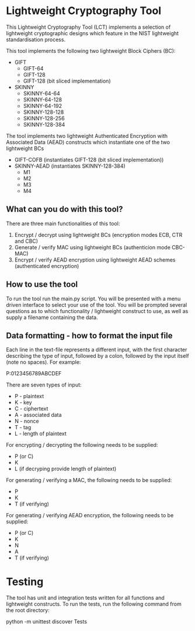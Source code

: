 # Lightweight Cryptography Tool

This Lightweight Cryptography Tool (LCT) implements a selection of lightweight
cryptographic designs which feature in the NIST lightweight
standardisation process. 

This tool implements the following two lightweight Block Ciphers (BC):
* GIFT
  * GIFT-64
  * GIFT-128
  * GIFT-128 (bit sliced implementation)
* SKINNY
  * SKINNY-64-64
  * SKINNY-64-128
  * SKINNY-64-192
  * SKINNY-128-128
  * SKINNY-128-256
  * SKINNY-128-384

The tool implements two lightweight Authenticated Encryption with 
Associated Data (AEAD) constructs which instantiate one of the two lightweight
BCs
* GIFT-COFB (instantiates GIFT-128 (bit sliced implementation))
* SKINNY-AEAD (instantiates SKINNY-128-384)
  * M1
  * M2
  * M3
  * M4

## What can you do with this tool?
There are three main functionalities of this tool:
1. Encrypt / decrypt using lightweight BCs (encryption modes ECB, CTR and CBC)
2. Generate / verify MAC using lightweight BCs (authenticion mode CBC-MAC)
3. Encrypt / verify AEAD encryption using lightweight AEAD schemes
(authenticated encryption)

## How to use the tool
To run the tool run the main.py script. You will be presented with a menu 
driven interface to select your use of the tool. You will be prompted several
questions as to which functionality / lightweight construct to use, as well
as supply a filename containing the data.


## Data formatting - how to format the input file
Each line in the text-file represents a different input, with the 
first character describing the type of input, followed by a colon, followed
by the input itself (note no spaces). For example:

P:0123456789ABCDEF

There are seven types of input:
* P - plaintext
* K - key
* C - ciphertext
* A - associated data
* N - nonce
* T - tag
* L - length of plaintext 

For encrypting / decrypting the following needs to be supplied:
* P (or C)
* K
* L (if decryping provide length of plaintext)

For generating / verifying a MAC, the following needs to be supplied:
* P
* K
* T (if verifying)

For generating / verifying AEAD encryption, the following needs to be supplied:
* P (or C)
* K
* N
* A
* T (if verifying)

# Testing
The tool has unit and integration tests written for all functions and
lightweight constructs. To run the tests, run the following command from the 
root directory:

python -m unittest discover Tests
